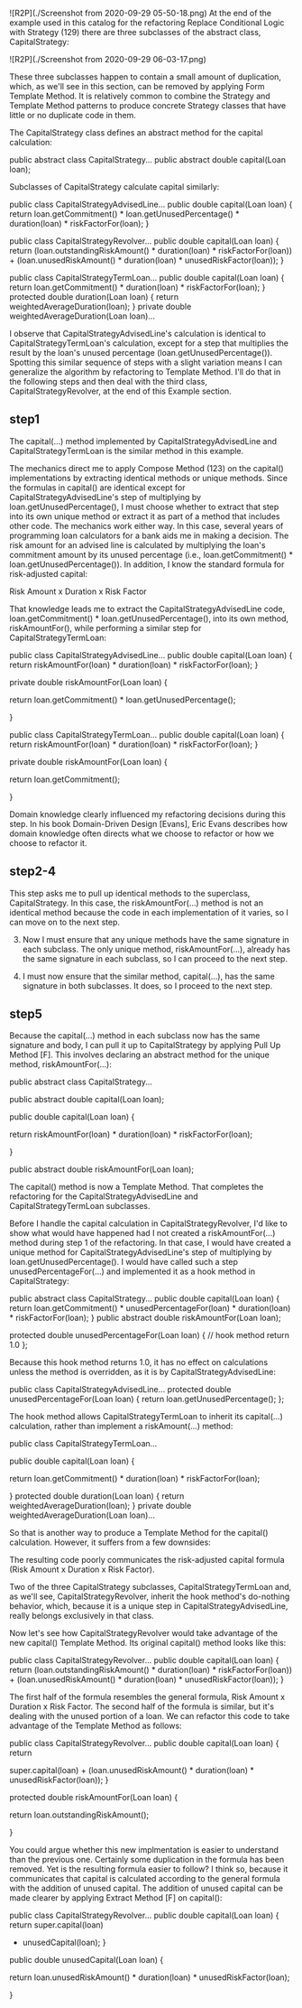 ![R2P](./Screenshot from 2020-09-29 05-50-18.png)
At the end of the example used in this catalog for the refactoring Replace Conditional Logic with Strategy (129) there are three subclasses of the abstract class, CapitalStrategy:

![R2P](./Screenshot from 2020-09-29 06-03-17.png)


These three subclasses happen to contain a small amount of duplication, which, as we'll see in this section, can be removed by applying Form Template Method. It is relatively common to combine the Strategy and Template Method patterns to produce concrete Strategy classes that have little or no duplicate code in them.

The CapitalStrategy class defines an abstract method for the capital calculation:

public abstract class CapitalStrategy...
   public abstract double capital(Loan loan);

Subclasses of CapitalStrategy calculate capital similarly:

public class CapitalStrategyAdvisedLine...
   public double capital(Loan loan) {
      return loan.getCommitment() * loan.getUnusedPercentage() *
             duration(loan) * riskFactorFor(loan);
   }

public class CapitalStrategyRevolver...
   public double capital(Loan loan) {
      return (loan.outstandingRiskAmount() * duration(loan) * riskFactorFor(loan))
           + (loan.unusedRiskAmount() * duration(loan) * unusedRiskFactor(loan));
   }

public class CapitalStrategyTermLoan...
   public double capital(Loan loan) {
      return loan.getCommitment() * duration(loan) * riskFactorFor(loan);
   }
   protected double duration(Loan loan) {
      return weightedAverageDuration(loan);
   }
   private double weightedAverageDuration(Loan loan)...

I observe that CapitalStrategyAdvisedLine's calculation is identical to CapitalStrategyTermLoan's calculation, except for a step that multiplies the result by the loan's unused percentage (loan.getUnusedPercentage()). Spotting this similar sequence of steps with a slight variation means I can generalize the algorithm by refactoring to Template Method. I'll do that in the following steps and then deal with the third class, CapitalStrategyRevolver, at the end of this Example section.

## step1 
The capital(…) method implemented by CapitalStrategyAdvisedLine and CapitalStrategyTermLoan is the similar method in this example.

The mechanics direct me to apply Compose Method (123) on the capital() implementations by extracting identical methods or unique methods. Since the formulas in capital() are identical except for CapitalStrategyAdvisedLine's step of multiplying by loan.getUnusedPercentage(), I must choose whether to extract that step into its own unique method or extract it as part of a method that includes other code. The mechanics work either way. In this case, several years of programming loan calculators for a bank aids me in making a decision. The risk amount for an advised line is calculated by multiplying the loan's commitment amount by its unused percentage (i.e., loan.getCommitment() * loan.getUnusedPercentage()). In addition, I know the standard formula for risk-adjusted capital:

Risk Amount x Duration x Risk Factor



That knowledge leads me to extract the CapitalStrategyAdvisedLine code, loan.getCommitment() * loan.getUnusedPercentage(), into its own method, riskAmountFor(), while performing a similar step for CapitalStrategyTermLoan:

public class CapitalStrategyAdvisedLine...
   public double capital(Loan loan) {
      return 
riskAmountFor(loan) * duration(loan) * riskFactorFor(loan);
   }
   
private double riskAmountFor(Loan loan) {
      
return loan.getCommitment() * loan.getUnusedPercentage();
   
}

public class CapitalStrategyTermLoan...
   public double capital(Loan loan) {
      return 
riskAmountFor(loan) * duration(loan) * riskFactorFor(loan);
   }
   
private double riskAmountFor(Loan loan) {
      
return loan.getCommitment();
   
}


Domain knowledge clearly influenced my refactoring decisions during this step. In his book Domain-Driven Design [Evans], Eric Evans describes how domain knowledge often directs what we choose to refactor or how we choose to refactor it.

## step2-4
This step asks me to pull up identical methods to the superclass, CapitalStrategy. In this case, the riskAmountFor(…) method is not an identical method because the code in each implementation of it varies, so I can move on to the next step.

3. Now I must ensure that any unique methods have the same signature in each subclass. The only unique method, riskAmountFor(…), already has the same signature in each subclass, so I can proceed to the next step.

4. I must now ensure that the similar method, capital(…), has the same signature in both subclasses. It does, so I proceed to the next step.

## step5
Because the capital(…) method in each subclass now has the same signature and body, I can pull it up to CapitalStrategy by applying Pull Up Method [F]. This involves declaring an abstract method for the unique method, riskAmountFor(…):

public abstract class CapitalStrategy...
   

public abstract double capital(Loan loan);
   
public double capital(Loan loan) {
      
return riskAmountFor(loan) * duration(loan) * riskFactorFor(loan);
   
}
   
public abstract double riskAmountFor(Loan loan);


The capital() method is now a Template Method. That completes the refactoring for the CapitalStrategyAdvisedLine and CapitalStrategyTermLoan subclasses.

Before I handle the capital calculation in CapitalStrategyRevolver, I'd like to show what would have happened had I not created a riskAmountFor(…) method during step 1 of the refactoring. In that case, I would have created a unique method for CapitalStrategyAdvisedLine's step of multiplying by loan.getUnusedPercentage(). I would have called such a step unusedPercentageFor(…) and implemented it as a hook method in CapitalStrategy:

public abstract class CapitalStrategy...
   public double capital(Loan loan) {
      return loan.getCommitment() * unusedPercentageFor(loan) *
             duration(loan) * riskFactorFor(loan);
   }
   public abstract double riskAmountFor(Loan loan);

   protected double unusedPercentageFor(Loan loan) {  // hook method
      return 1.0
   };

Because this hook method returns 1.0, it has no effect on calculations unless the method is overridden, as it is by CapitalStrategyAdvisedLine:

public class CapitalStrategyAdvisedLine...
   protected double unusedPercentageFor(Loan loan) {
      return loan.getUnusedPercentage();
   };

The hook method allows CapitalStrategyTermLoan to inherit its capital(…) calculation, rather than implement a riskAmount(…) method:

public class CapitalStrategyTermLoan...
   

public double capital(Loan loan) {
      

return loan.getCommitment() * duration(loan) * riskFactorFor(loan);
   

}
   protected double duration(Loan loan) {
      return weightedAverageDuration(loan);
   }
   private double weightedAverageDuration(Loan loan)...

So that is another way to produce a Template Method for the capital() calculation. However, it suffers from a few downsides:

The resulting code poorly communicates the risk-adjusted capital formula (Risk Amount x Duration x Risk Factor).

Two of the three CapitalStrategy subclasses, CapitalStrategyTermLoan and, as we'll see, CapitalStrategyRevolver, inherit the hook method's do-nothing behavior, which, because it is a unique step in CapitalStrategyAdvisedLine, really belongs exclusively in that class.

Now let's see how CapitalStrategyRevolver would take advantage of the new capital() Template Method. Its original capital() method looks like this:

public class CapitalStrategyRevolver...
   public double capital(Loan loan) {
      return (loan.outstandingRiskAmount() * duration(loan) * riskFactorFor(loan))
         + (loan.unusedRiskAmount() * duration(loan) * unusedRiskFactor(loan));
   }

The first half of the formula resembles the general formula, Risk Amount x Duration x Risk Factor. The second half of the formula is similar, but it's dealing with the unused portion of a loan. We can refactor this code to take advantage of the Template Method as follows:

public class CapitalStrategyRevolver...
   public double capital(Loan loan) {
      return
         
super.capital(loan)
         + (loan.unusedRiskAmount() * duration(loan) * unusedRiskFactor(loan));
   }

   
protected double riskAmountFor(Loan loan) {
      
return loan.outstandingRiskAmount();
   
}


You could argue whether this new implmentation is easier to understand than the previous one. Certainly some duplication in the formula has been removed. Yet is the resulting formula easier to follow? I think so, because it communicates that capital is calculated according to the general formula with the addition of unused capital. The addition of unused capital can be made clearer by applying Extract Method [F] on capital():

public class CapitalStrategyRevolver...
   public double capital(Loan loan) {
      return super.capital(loan) 
+ unusedCapital(loan);
   }
   
public double unusedCapital(Loan loan) {
      
return loan.unusedRiskAmount() * duration(loan) * unusedRiskFactor(loan);
   
}